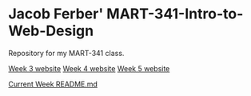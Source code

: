 # Jacob Ferber' MART-341-Intro-to-Web-Design
Repository for my MART-341 class.

[Week 3 website](/assignment-3/index.html)
[Week 4 website](/assignment-4/index.html)
[Week 5 website](/assignment-5/index.html)

[Current Week README.md](/assignment-5/README.md)